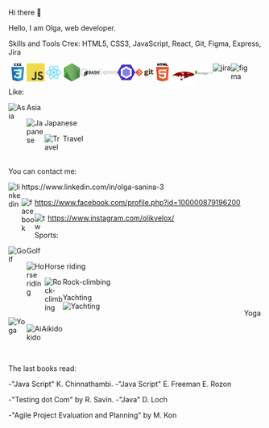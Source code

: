 Hi there 👋

<!--
**Olik-Olik/Olik-Olik** is a ✨ _special_ ✨ repository because its `README.md` (this file) appears on your GitHub profile.


- 🔭 I’m currently working on ...
- 🌱 I’m currently learning ...
- 👯 I’m looking to collaborate on ...
- 🤔 I’m looking for help with ...
- 💬 Ask me about ...
- 📫 How to reach me: ...
- 😄 Pronouns: ...
- ⚡ Fun fact: ...
-->
Hello, I am Olga, web developer.

Skills and Tools
Стек:   HTML5,  CSS3,  JavaScript,  React,  Git,  Figma,   Express,  Jira 

<img align = "left" width = "36 px" alt = "css"  src = "https://raw.githubusercontent.com/github/explore/80688e429a7d4ef2fca1e82350fe8e3517d3494d/topics/css/css.png" />
<p />
<img align = "left" width = "36 px" alt = "js" src = "https://raw.githubusercontent.com/github/explore/80688e429a7d4ef2fca1e82350fe8e3517d3494d/topics/javascript/javascript.png" />
<p/>
<img align = "left" width = "36 px" alt = "react" src = "https://raw.githubusercontent.com/github/explore/80688e429a7d4ef2fca1e82350fe8e3517d3494d/topics/react/react.png" />
<p/>
<img align = "left" width = "36 px" alt = "nodejs " src = "https://raw.githubusercontent.com/github/explore/80688e429a7d4ef2fca1e82350fe8e3517d3494d/topics/nodejs/nodejs.png" />
<p/>
<img align = "left" width = "36 px" alt = "bash" src = "https://raw.githubusercontent.com/github/explore/80688e429a7d4ef2fca1e82350fe8e3517d3494d/topics/bash/bash.png" />
<p/>
<img align = "left" width = "36 px" alt = "express" src = "https://raw.githubusercontent.com/github/explore/80688e429a7d4ef2fca1e82350fe8e3517d3494d/topics/express/express.png" />
<p/>
<img align = "left" width = "36 px" alt = "eslint" src = "https://raw.githubusercontent.com/github/explore/80688e429a7d4ef2fca1e82350fe8e3517d3494d/topics/eslint/eslint.png" />
<p/>
<img align = "left" width = "36 px" alt = "git" src = "https://raw.githubusercontent.com/github/explore/80688e429a7d4ef2fca1e82350fe8e3517d3494d/topics/git/git.png" />
<p/>
<img align = "left" width = "36 px" alt = "html " src = "https://raw.githubusercontent.com/github/explore/80688e429a7d4ef2fca1e82350fe8e3517d3494d/topics/html/html.png"/>
<p/>
<img align = "left" width = "46 px" alt = "mongoose" src = "https://raw.githubusercontent.com/github/explore/80688e429a7d4ef2fca1e82350fe8e3517d3494d/topics/mongoose/mongoose.png"/>
<p/>
<img align = "left" width = "36 px" alt = "mongodb" src = "https://raw.githubusercontent.com/github/explore/80688e429a7d4ef2fca1e82350fe8e3517d3494d/topics/mongodb/mongodb.png"/>
<p/>
<img align = "left" width = "36 px" alt = "jira" src ="https://cdn-icons-png.flaticon.com/128/5968/5968875.png"/>
<p/>
<img align = "left" width = "36 px" alt = "figma" src ="https://cdn-icons-png.flaticon.com/128/5968/5968705.png"/>
<br />
<br />

Like:
<p/>
Asia
<img align = "left" width = "36 px" alt = " Asia" src = "https://img.icons8.com/ios/2x/kawaii-noodle.png" />
<p/>
Japanese 
<img align = "left" width = "36 px" alt = "Japanese " src = "https://img.icons8.com/color/2x/japan.png" />
<p/>
Travel
<img align = "left" width = "36 px" alt = "Travel " src = "https://img.icons8.com/external-wanicon-lineal-color-wanicon/2x/external-travel-friendship-wanicon-lineal-color-wanicon.png" />
<p/>
<br />
<br />
You can contact me:
<p/>
<img align = "left" width = "26 px" alt = "linkedin" src = "https://cdn-icons-png.flaticon.com/512/145/145807.png" />https://www.linkedin.com/in/olga-sanina-3

<img align = "left" width = "26 px" alt = "facebook" src = "https://cdn-icons-png.flaticon.com/128/145/145802.png" /> https://www.facebook.com/profile.php?id=100000879196200
<!--
**<img align = "left" width = "26 px" alt = "tw" src = "https://cdn-icons-png.flaticon.com/128/145/145812.png" /> -->


<img align = "left" width = "26 px" alt = "tw" src = "https://cdn-icons-png.flaticon.com/128/1409/1409946.png" />https://www.instagram.com/olikvelox/
<br />
<br />
Sports:
<p/>
Golf
<img align = "left" width = "36 px" alt = "Golf" src = "https://img.icons8.com/external-wanicon-flat-wanicon/2x/external-golf-sport-wanicon-flat-wanicon.png"/>
<p/>
Horse riding
<img align = "left" width = "36 px" alt = "Horse riding" src = "https://img.icons8.com/color/2x/woman-on-a-horse.png" />
<p/>
Rock-climbing
<img align = "left" width = "36 px" alt = "Rock-climbing" src = "https://img.icons8.com/emoji/2x/woman-climbing.png" />
<p/>
Yachting
<img align = "left" width = "360 px" alt = "Yachting" src = "https://img.icons8.com/ios/500/yacht.png" />
<p/>
Yoga
<img align = "left" width = "36 px" alt = "Yoga" src = "https://image.shutterstock.com/image-vector/black-white-yoga-icon-vector-260nw-1082555045.jpg" />
<p/>
Aikido
<img align = "left" width = "30 px" alt = "Aikido" src = "https://image.shutterstock.com/image-vector/karate-kick-260nw-322066976.jpg"/>
<p/>
<br />
<br />


The last books read:

-"Java Script" K. Chinnathambi.  -"Java Script" E. Freeman E. Rozon

-"Testing dot Com" by R. Savin.    -"Java" D. Loch

-"Agile Project Evaluation and Planning" by M. Kon



